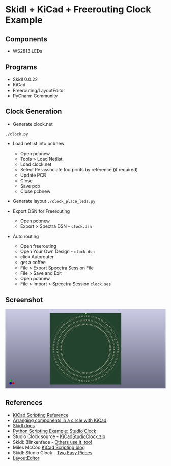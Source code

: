 # Skidl + KiCad + Freerouting Clock Example

## Components

- WS2813 LEDs

## Programs
- Skidl 0.0.22
- KiCad
- Freerouting/LayoutEditor
- PyCharm Community

## Clock Generation

- Generate clock.net

`./clock.py`

- Load netlist into pcbnew
  - Open pcbnew
  - Tools > Load Netlist
  - Load clock.net
  - Select Re-associate footprints by reference (if required)
  - Update PCB
  - Close
  - Save pcb
  - Close pcbnew

- Generate layout
`./clock_place_leds.py`

- Export DSN for Freerouting
  - Open pcbnew
  - Export > Spectra DSN - `clock.dsn`
  
- Auto routing
  - Open freerouting
  - Open Your Own Design - `clock.dsn`
  - click Autorouter
  - get a coffee
  - File > Export Specctra Session File
  - File > Save and Exit  
  - Open pcbnew
  - File > Import > Specctra Session `clock.ses`
  
## Screenshot
![screenshot-clock](doc/clock.png)
  
## References

- [KiCad Scripting Reference](https://github.com/KiCad/kicad-doc/blob/master/src/pcbnew/pcbnew_python_scripting.adoc)
- [Arranging components in a circle with KiCad](http://kevincuzner.com/tag/pcbnew/)
- [Skidl docs](https://xesscorp.github.io/skidl/docs/_site/index.html)
- [Python Scripting Example: Studio Clock](https://forum.kicad.info/t/python-scripting-example-studio-clock/5387)
- Studio Clock source - [KiCadStudioClock.zip](https://kicad-info.s3-us-west-2.amazonaws.com/original/2X/4/49e167315a677e95bbfc2e08c05e37a0b8d94dea.zip)
- Skidl: Blinkenface - [Others use it, too!](https://xesscorp.github.io/skidl/docs/_site/blog/others-use-it-too)
- Miles McCoo [KiCad Scripting blog](https://kicad.mmccoo.com/)
- Skidl: Studio Clock - [Two Easy Pieces](https://xesscorp.github.io/skidl/docs/_site/blog/two-easy-pieces)
- [LayoutEditor](http://www.layouteditor.net/)
